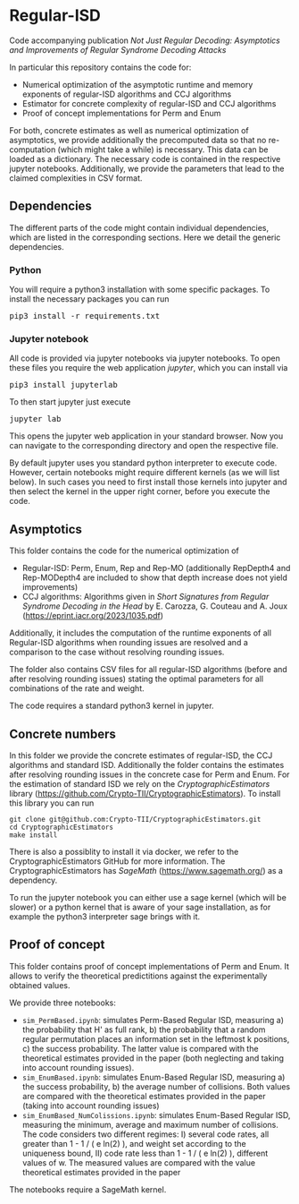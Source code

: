 # Regular-ISD
Code accompanying publication *Not Just Regular Decoding: Asymptotics and Improvements of Regular Syndrome Decoding Attacks*

In particular this repository contains the code for:
- Numerical optimization of the asymptotic runtime and memory exponents of regular-ISD algorithms and CCJ algorithms
- Estimator for concrete complexity of regular-ISD and CCJ algorithms
- Proof of concept implementations for Perm and Enum

For both, concrete estimates as well as numerical optimization of asymptotics, we provide additionally the precomputed
data so that no re-computation (which might take a while) is necessary. This data can be loaded as a dictionary. The necessary
code is contained in the respective jupyter notebooks. Additionally, we provide the parameters that lead to the claimed complexities
in CSV format.


## Dependencies
The different parts of the code might contain individual dependencies, which are listed in the corresponding sections. Here we detail the generic dependencies.
### Python
You will require a python3 installation with some specific packages. To install the necessary packages you can run

<pre translate="no" dir="ltr" is-upgraded="">
pip3 install -r requirements.txt
</pre>

### Jupyter notebook 
All code is provided via jupyter notebooks via jupyter notebooks. 
To open these files you require the web application *jupyter*, which you can install via 

<pre translate="no" dir="ltr" is-upgraded="">
pip3 install jupyterlab
</pre>

To then start jupyter just execute

<pre translate="no" dir="ltr" is-upgraded="">
jupyter lab
</pre>

This opens the jupyter web application in your standard browser. Now you can navigate to the corresponding directory and open the respective file.

By default jupyter uses you standard python interpreter to execute code. However, certain notebooks might require different kernels (as we will list below). In such cases you need to first install those kernels into jupyter and then select the kernel in the upper right corner, before you execute the code.

## Asymptotics
This folder contains the code for the numerical optimization of
- Regular-ISD: Perm, Enum, Rep and Rep-MO (additionally RepDepth4 and Rep-MODepth4 are included to show that depth increase does not yield improvements)
- CCJ algorithms: Algorithms given in *Short Signatures from Regular Syndrome Decoding in the Head* by E. Carozza, G. Couteau and A. Joux (https://eprint.iacr.org/2023/1035.pdf)

Additionally, it includes the computation of the runtime exponents of all Regular-ISD algorithms when rounding issues 
are resolved and a comparison to the case without resolving rounding issues.

The folder also contains CSV files for all regular-ISD algorithms (before and after resolving rounding issues) stating the optimal 
parameters for all combinations of the rate and weight.

The code requires a standard python3 kernel in jupyter. 

## Concrete numbers
In this folder we provide the concrete estimates of regular-ISD, the CCJ algorithms and standard ISD. Additionally the folder contains the estimates after resolving rounding issues in the concrete case for Perm and Enum. For the estimation of standard ISD we rely on the *CryptographicEstimators* library (https://github.com/Crypto-TII/CryptographicEstimators).
To install this library you can run 

```
git clone git@github.com:Crypto-TII/CryptographicEstimators.git
cd CryptographicEstimators
make install
```

There is also a possiblity to install it via docker, we refer to the CryptographicEstimators GitHub for more information.
The CryptographicEstimators has *SageMath* (https://www.sagemath.org/) as a dependency.

To run the jupyter notebook you can either use a sage kernel (which will be slower) or a python kernel that is aware of 
your sage installation, as for example the python3 interpreter sage brings with it.


## Proof of concept
This folder contains proof of concept implementations of Perm and Enum. It allows to verify the theoretical predictitions
against the experimentally obtained values.

We provide three notebooks:
- `sim_PermBased.ipynb`: simulates Perm-Based Regular ISD, measuring a) the probability that H' as full rank, b) the probability that a random regular permutation places an information set in the leftmost k positions, c) the success probability. The latter value is compared with the theoretical estimates provided in the paper (both neglecting and taking into account rounding issues).
- `sim_EnumBased.ipynb`: simulates Enum-Based Regular ISD, measuring a) the success probability, b) the average number of collisions. Both values are compared with the theoretical estimates provided in the paper (taking into account rounding issues)
- `sim_EnumBased_NumColissions.ipynb`: simulates Enum-Based Regular ISD, measuring the minimum, average and maximum number of collisions. The code considers two different regimes: I) several code rates, all greater than 1 - 1 / ( e ln(2) ), and weight set according to the uniqueness bound, II) code rate less than 1 - 1 / ( e ln(2) ), different values of w. The measured values are compared with the value theoretical estimates provided in the paper 

The notebooks require a SageMath kernel.

